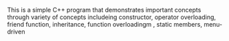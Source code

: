 This is a simple C++ program that demonstrates important concepts through variety of concepts includeing constructor, operator overloading, friend function, inheritance, function overloadingm , static members, menu-driven
